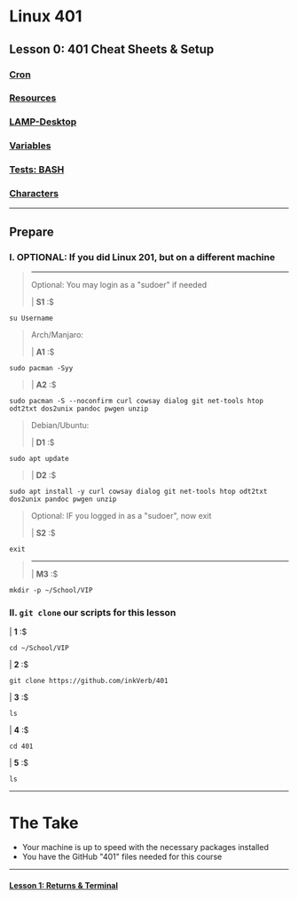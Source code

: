 # Linux 401
## Lesson 0: 401 Cheat Sheets & Setup

### [Cron](https://github.com/inkVerb/vip/blob/master/Cheat-Sheets/Cron.md)

### [Resources](https://github.com/inkVerb/vip/blob/master/Cheat-Sheets/Resources.md)

### [LAMP-Desktop](https://github.com/inkVerb/vip/blob/master/Cheat-Sheets/LAMP-Desktop.md)

### [Variables](https://github.com/inkVerb/vip/blob/master/Cheat-Sheets/Variables.md)

### [Tests: BASH](https://github.com/inkVerb/vip/blob/master/Cheat-Sheets/Tests.md#welcome-to-bash)

### [Characters](https://github.com/inkVerb/vip/blob/master/Cheat-Sheets/Characters.md)
___
## Prepare

### I. OPTIONAL: If you did Linux 201, but on a different machine
>
> ___
> Optional: You may login as a "sudoer" if needed
>
> | **S1** :$

```console
su Username
```
>
> Arch/Manjaro:
>
> | **A1** :$
>
```console
sudo pacman -Syy
```
>
> | **A2** :$
>
```console
sudo pacman -S --noconfirm curl cowsay dialog git net-tools htop odt2txt dos2unix pandoc pwgen unzip
```
>
> Debian/Ubuntu:
>
> | **D1** :$
>
```console
sudo apt update
```
>
> | **D2** :$
>
```console
sudo apt install -y curl cowsay dialog git net-tools htop odt2txt dos2unix pandoc pwgen unzip
```
>
> Optional: IF you logged in as a "sudoer", now exit
>
> | **S2** :$
>
```console
exit
```
> ___
>
> | **M3** :$
>
```console
mkdir -p ~/School/VIP
```
>

### II. `git clone` our scripts for this lesson

| **1** :$

```console
cd ~/School/VIP
```

| **2** :$

```console
git clone https://github.com/inkVerb/401
```

| **3** :$

```console
ls
```

| **4** :$

```console
cd 401
```

| **5** :$

```console
ls
```
___

# The Take
- Your machine is up to speed with the necessary packages installed
- You have the GitHub "401" files needed for this course

___

#### [Lesson 1: Returns & Terminal](https://github.com/inkVerb/vip/blob/master/401/Lesson-01.md)
